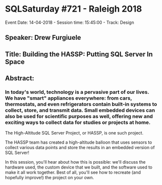 # SQLSaturday #721 - Raleigh 2018
Event Date: 14-04-2018 - Session time: 15:45:00 - Track: Design
## Speaker: Drew Furgiuele
## Title: Building the HASSP: Putting SQL Server In Space
## Abstract:
### In today's world, technology is a pervasive part of our lives. We have "smart" appliances everywhere: from cars, thermostats, and even refrigerators contain built-in systems to collect, store, and transmit data. Small embedded devices can also be used for scientific purposes as well, offering new and exciting ways to collect data for studies or projects at home.

The High-Altitude SQL Server Project, or HASSP, is one such project.

The HASSP team has created a high-altitude balloon that uses sensors to collect various data points and store the results in an embedded version of SQL Server!

In this session, you'll hear about how this is possible: we'll discuss the hardware used, the custom device that we built, and the software used to make it all work together. Best of all, you'll see how to recreate (and hopefully improve!) the project on your own.
